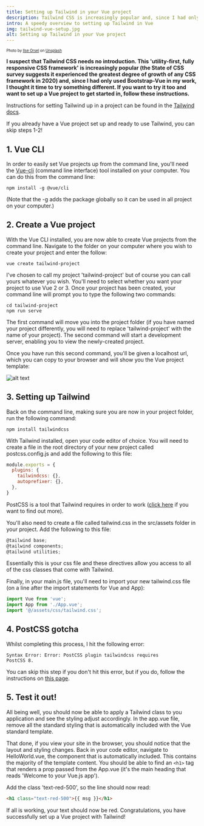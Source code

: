 ```yaml
---
title: Setting up Tailwind in your Vue project 
description: Tailwind CSS is increasingly popular and, since I had only used Bootstrap-Vue in my work, I thought it time to try something different. If you want to try it too and want to set up a Vue project to get started in...
intro: A speedy overview to setting up Tailwind in Vue
img: tailwind-vue-setup.jpg
alt: Setting up Tailwind in your Vue project 
---
```


<sub><sup>Photo by <a href="https://unsplash.com/@lgtts?utm_source=unsplash&utm_medium=referral&utm_content=creditCopyText">Ilse Orsel</a> on <a href="https://unsplash.com/s/photos/street-art?utm_source=unsplash&utm_medium=referral&utm_content=creditCopyText">Unsplash</a></sup></sub>

**I suspect that Tailwind CSS needs no introduction. This 'utility-first, fully responsive CSS framework' is increasingly popular (the State of CSS survey suggests it experienced the greatest degree of growth of any CSS framework in 2020) and, since I had only used Bootstrap-Vue in my work, I thought it time to try something different. If you want to try it too and want to set up a Vue project to get started in, follow these instructions.**

Instructions for setting Tailwind up in a project can be found in the [Tailwind docs](https://tailwindcss.com/docs/installation).

If you already have a Vue project set up and ready to use Tailwind, you can skip steps 1-2!

## 1. Vue CLI 

In order to easily set Vue projects up from the command line, you'll need the [Vue-cli](https://cli.vuejs.org/) (command line interface) tool installed on your computer. You can do this from the command line:

```
npm install -g @vue/cli
```

(Note that the -g adds the package globally so it can be used in all project on your computer.)

## 2. Create a Vue project

With the Vue CLI installed, you are now able to create Vue projects from the command line. Navigate to the folder on your computer where you wish to create your project and enter the follow:

```
vue create tailwind-project
```

I've chosen to call my project 'tailwind-project' but of course you can call yours whatever you wish. You'll need to select whether you want your project to use Vue 2 or 3. Once your project has been created, your command line will prompt you to type the following two commands:

```
cd tailwind-project
npm run serve
```

The first command will move you into the project folder (if you have named your project differently, you will need to replace 'tailwind-project' with the name of your project). The second command will start a development server, enabling you to view the newly-created project.

Once you have run this second command, you'll be given a localhost url, which you can copy to your browser and will show you the Vue project template:

![alt text](/images/articles/tailwind-vue-setup-vue-project-template.jpg)

## 3. Setting up Tailwind 

Back on the command line, making sure you are now in your project folder, run the following command:

```
npm install tailwindcss
```
With Tailwind installed, open your code editor of choice. You will need to create a file in the root directory of your new project called postcss.config.js and add the following to this file:

```javascript
module.exports = {
  plugins: {
    tailwindcss: {},
    autoprefixer: {},
  },
}
```
PostCSS is a tool that Tailwind requires in order to work ([click here](https://postcss.org/) if you want to find out more). 

You'll also need to create a file called tailwind.css in the src/assets folder in your project. Add the following to this file:

```javascript
@tailwind base;
@tailwind components;
@tailwind utilities;
```
Essentially this is your css file and these directives allow you access to all of the css classes that come with Tailwind.

Finally, in your main.js file, you'll need to import your new tailwind.css file (on a line after the import statements for Vue and App):

```javascript
import Vue from 'vue';
import App from './App.vue';
import '@/assets/css/tailwind.css';
```
## 4. PostCSS gotcha

Whilst completing this process, I hit the following error:

```
Syntax Error: Error: PostCSS plugin tailwindcss requires 
PostCSS 8.
```
You can skip this step if you don't hit this error, but if you do, follow the instructions on [this page](https://tailwindcss.com/docs/installation#post-css-7-compatibility-build).

## 5. Test it out!

All being well, you should now be able to apply a Tailwind class to you application and see the styling adjust accordingly. In the app.vue file, remove all the standard styling that is automatically included with the Vue standard template.

That done, if you view your site in the browser, you should notice that the layout and styling changes. Back in your code editor, navigate to HelloWorld.vue, the component that is automatically included. This contains the majority of the template content. You should be able to find an `<h1>` tag that renders a prop passed from the App.vue (it's the main heading that reads 'Welcome to your Vue.js app').

Add the class 'text-red-500', so the line should now read:

```html
<h1 class="text-red-500">{{ msg }}</h1>
```

If all is working, your text should now be red. Congratulations, you have successfully set up a Vue project with Tailwind!